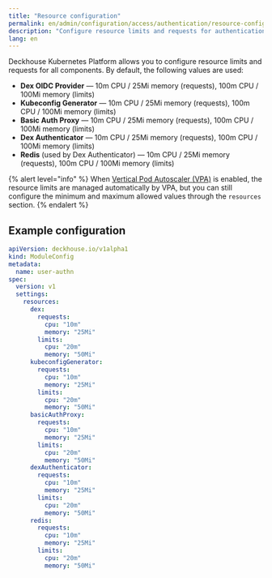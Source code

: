 ```yaml
---
title: "Resource configuration"
permalink: en/admin/configuration/access/authentication/resource-configuration.html
description: "Configure resource limits and requests for authentication components in Deckhouse Kubernetes Platform. Dex, Kubeconfig Generator, and Basic Auth Proxy resource management."
lang: en
---
```


Deckhouse Kubernetes Platform allows you to configure resource limits and requests for all components. By default, the following values are used:

- **Dex OIDC Provider** — 10m CPU / 25Mi memory (requests), 100m CPU / 100Mi memory (limits)
- **Kubeconfig Generator** — 10m CPU / 25Mi memory (requests), 100m CPU / 100Mi memory (limits)
- **Basic Auth Proxy** — 10m CPU / 25Mi memory (requests), 100m CPU / 100Mi memory (limits)
- **Dex Authenticator** — 10m CPU / 25Mi memory (requests), 100m CPU / 100Mi memory (limits)
- **Redis** (used by Dex Authenticator) — 10m CPU / 25Mi memory (requests), 100m CPU / 100Mi memory (limits)

{% alert level="info" %}
When [Vertical Pod Autoscaler (VPA)](/modules/vertical-pod-autoscaler/) is enabled, the resource limits are managed automatically by VPA, but you can still configure the minimum and maximum allowed values through the `resources` section.
{% endalert %}

## Example configuration

```yaml
apiVersion: deckhouse.io/v1alpha1
kind: ModuleConfig
metadata:
  name: user-authn
spec:
  version: v1
  settings:
    resources:
      dex:
        requests:
          cpu: "10m"
          memory: "25Mi"
        limits:
          cpu: "20m"
          memory: "50Mi"
      kubeconfigGenerator:
        requests:
          cpu: "10m"
          memory: "25Mi"
        limits:
          cpu: "20m"
          memory: "50Mi"
      basicAuthProxy:
        requests:
          cpu: "10m"
          memory: "25Mi"
        limits:
          cpu: "20m"
          memory: "50Mi"
      dexAuthenticator:
        requests:
          cpu: "10m"
          memory: "25Mi"
        limits:
          cpu: "20m"
          memory: "50Mi"
      redis:
        requests:
          cpu: "10m"
          memory: "25Mi"
        limits:
          cpu: "20m"
          memory: "50Mi"
```
